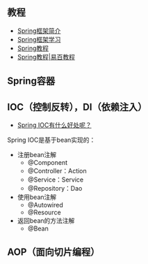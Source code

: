 ## 教程

- [Spring框架简介](https://www.ibm.com/developerworks/cn/java/wa-spring1/)
- [Spring框架学习](http://blog.csdn.net/lishuangzhe7047/article/details/20740209)
- [Spring教程](http://wiki.jikexueyuan.com/project/spring/)
- [Spring教程|易百教程](http://www.yiibai.com/spring/)

## Spring容器

## IOC（控制反转），DI（依赖注入）

- [Spring IOC有什么好处呢？](https://www.zhihu.com/question/23277575)

Spring IOC是基于bean实现的：

- 注册bean注解
  - @Component
  - @Controller：Action
  - @Service：Service
  - @Repository：Dao
- 使用bean注解
  - @Autowired
  - @Resource
- 返回bean的方法注解
  - @Bean

## AOP（面向切片编程）